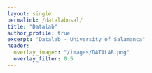 ```yaml
---
layout: single
permalink: /datalabusal/
title: "Datalab"
author_profile: true
excerpt: "Datalab - University of Salamanca"
header:
  overlay_image:: "/images/DATALAB.png"
  overlay_filter: 0.5
---
```

